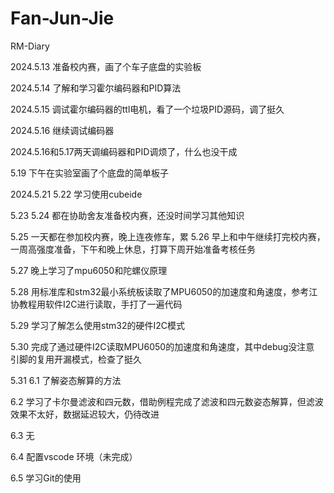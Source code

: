 # Fan-Jun-Jie
RM-Diary


2024.5.13
准备校内赛，画了个车子底盘的实验板

2024.5.14
了解和学习霍尔编码器和PID算法

2024.5.15
调试霍尔编码器的ttl电机，看了一个垃圾PID源码，调了挺久

2024.5.16
继续调试编码器

2024.5.16和5.17两天调编码器和PID调烦了，什么也没干成

5.19
下午在实验室画了个底盘的简单板子

2024.5.21 5.22
学习使用cubeide

5.23 5.24
都在协助舍友准备校内赛，还没时间学习其他知识

5.25
一天都在参加校内赛，晚上连夜修车，累
5.26
早上和中午继续打完校内赛，一周高强度准备，下午和晚上休息，打算下周开始准备考核任务

5.27
晚上学习了mpu6050和陀螺仪原理

5.28
用标准库和stm32最小系统板读取了MPU6050的加速度和角速度，参考江协教程用软件I2C进行读取，手打了一遍代码

5.29
学习了解怎么使用stm32的硬件I2C模式

5.30
完成了通过硬件I2C读取MPU6050的加速度和角速度，其中debug没注意 引脚的复用开漏模式，检查了挺久

5.31 6.1 了解姿态解算的方法

6.2 学习了卡尔曼滤波和四元数，借助例程完成了滤波和四元数姿态解算，但滤波效果不太好，数据延迟较大，仍待改进

6.3 无

6.4 配置vscode 环境（未完成）

6.5 学习Git的使用
